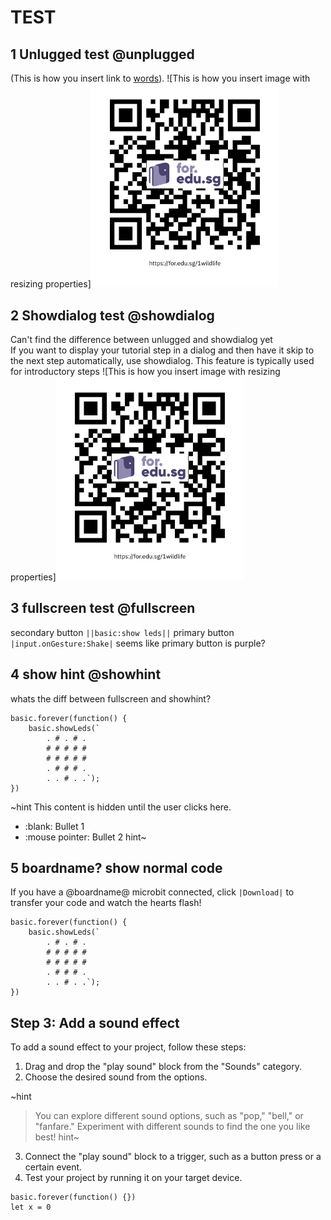 # TEST 

## 1 Unlugged test @unplugged
(This is how you insert link to  [words](https://youtu.be/qqBmvHD5bCw)).
![This is how you insert image with resizing properties]<img src="https://raw.githubusercontent.com/detide/testwithbeta/master/githubpic/https___for.edu.sg_1wildlife.png" width="300">

## 2 Showdialog test @showdialog
Can't find the difference between unlugged and showdialog yet <br>
If you want to display your tutorial step in a dialog and then have it skip to the next step automatically, use showdialog. This feature is typically used for introductory steps
![This is how you insert image with resizing properties]<img src="https://raw.githubusercontent.com/detide/testwithbeta/master/githubpic/https___for.edu.sg_1wildlife.png" width="300">

## 3 fullscreen test @fullscreen

secondary button ``||basic:show leds||``
primary button ``|input.onGesture:Shake|`` 
seems like primary button is purple?


## 4 show hint  @showhint

whats the diff between fullscreen and showhint?

```blocks
basic.forever(function() {
    basic.showLeds(`
        . # . # .
        # # # # #
        # # # # #
        . # # # .
        . . # . .`);
})
```
~hint This content is hidden until the user clicks here.
  - :blank: Bullet 1
  - :mouse pointer: Bullet 2
hint~

## 5 boardname? show normal code

If you have a @boardname@ microbit connected, click ``|Download|`` to transfer your code and watch the hearts flash!

```blocks
basic.forever(function() {
    basic.showLeds(`
        . # . # .
        # # # # #
        # # # # #
        . # # # .
        . . # . .`);
})
```

## Step 3: Add a sound effect

To add a sound effect to your project, follow these steps:

1. Drag and drop the "play sound" block from the "Sounds" category.
2. Choose the desired sound from the options.

~hint
> You can explore different sound options, such as "pop," "bell," or "fanfare."
> Experiment with different sounds to find the one you like best!
hint~

3. Connect the "play sound" block to a trigger, such as a button press or a certain event.
4. Test your project by running it on your target device.


```template
basic.forever(function() {})
let x = 0
```